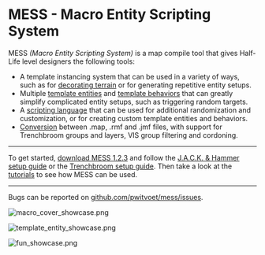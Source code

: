 # MESS - Macro Entity Scripting System


MESS *(Macro Entity Scripting System)* is a map compile tool that gives Half-Life level designers the following tools:

- A template instancing system that can be used in a variety of ways, such as for [decorating terrain](https://pwitvoet.github.io/mess/covering-terrain-with-props.html) or for generating repetitive entity setups.
- Multiple [template entities](https://pwitvoet.github.io/mess/template-entities.html) and [template behaviors](https://pwitvoet.github.io/mess/template-behaviors.html) that can greatly simplify complicated entity setups, such as triggering random targets.
- A [scripting language](https://pwitvoet.github.io/mess/scripting.html) that can be used for additional randomization and customization, or for creating custom template entities and behaviors.
- [Conversion](https://pwitvoet.github.io/mess/file-conversion.html) between .map, .rmf and .jmf files, with support for Trenchbroom groups and layers, VIS group filtering and cordoning.

---

To get started, [download MESS 1.2.3](https://github.com/pwitvoet/mess/releases/tag/1.2.3) and follow the [J.A.C.K. & Hammer setup guide](https://pwitvoet.github.io/mess/jack-&-hammer-setup.html) or the [Trenchbroom setup guide](https://pwitvoet.github.io/mess/trenchbroom-setup.html). Then take a look at the [tutorials](https://pwitvoet.github.io/mess/tutorials.html) to see how MESS can be used.

---

Bugs can be reported on [github.com/pwitvoet/mess/issues](https://github.com/pwitvoet/mess/issues).

![macro_cover_showcase.png](https://pwitvoet.github.io/mess/images/macro_cover_showcase.png)

![template_entity_showcase.png](https://pwitvoet.github.io/mess/images/template_entity_showcase.png)

![fun_showcase.png](https://pwitvoet.github.io/mess/images/fun_showcase.png)